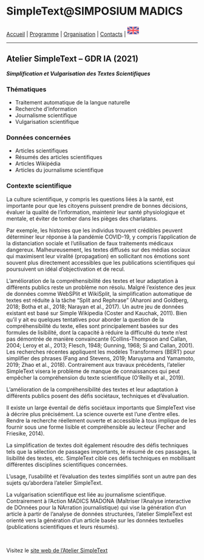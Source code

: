 
# SimpleText@SIMPOSIUM MADICS

[Accueil](./) | [Programme](https://simpletext-madics.github.io/2021/simposium-madics/fr/program) | [Organisation](https://simpletext-madics.github.io/2021/simposium-madics/fr/organisation) | [Contacts](https://simpletext-madics.github.io/2021/simposium-madics/fr/contacts) | [<img src="../EN.png" width="30">](https://simpletext-madics.github.io/2021/simposium-madics/en)

---

## Atelier SimpleText – GDR IA (2021)  
**_Simplification et Vulgarisation des Textes Scientifiques_**

### Thématiques
* Traitement automatique de la langue naturelle
* Recherche d’information
* Journalisme scientifique
* Vulgarisation scientifique

### Données concernées
* Articles scientifiques
* Résumés des articles scientifiques
* Articles Wikipédia
* Articles du journalisme scientifique

### Contexte scientifique
La culture scientifique, y compris les questions liées à la santé, est importante pour que les citoyens puissent prendre de bonnes décisions, évaluer la qualité de l’information, maintenir leur santé physiologique et mentale, et éviter de tomber dans les pièges des charlatans.

Par exemple, les histoires que les individus trouvent crédibles peuvent déterminer leur réponse à la pandémie COVID-19, y compris l’application de la distanciation sociale et l’utilisation de faux traitements médicaux dangereux. Malheureusement, les textes diffusés sur des médias sociaux qui maximisent leur viralité (propagation) en sollicitant nos émotions sont souvent plus directement accessibles que les publications scientifiques qui poursuivent un idéal d’objectivation et de recul.

L’amélioration de la compréhensibilité des textes et leur adaptation à différents publics reste un problème non résolu. Malgré l’existence des jeux de données comme WebSPlit et WikiSplit, la simplification automatique de textes est réduite à la tâche “Split and Rephrase” (Aharoni and Goldberg, 2018; Botha et al., 2018; Narayan et al., 2017). Un autre jeu de données existant est basé sur Simple Wikipedia (Coster and Kauchak, 2011). Bien qu’il y ait eu quelques tentatives pour aborder la question de la compréhensibilité du texte, elles sont principalement basées sur des formules de lisibilité, dont la capacité à réduire la difficulté du texte n’est pas démontrée de manière convaincante (Collins-Thompson and Callan, 2004; Leroy et al., 2013; Flesch, 1948; Gunning, 1968; Si and Callan, 2001). Les recherches récentes appliquent les modèles Transformers (BERT) pour simplifier des phrases (Fang and Stevens, 2019; Maruyama and Yamamoto, 2019; Zhao et al., 2018). Contrairement aux travaux précédents, l’atelier SimpleText visera le problème de manque de connaissances qui peut empêcher la compréhension du texte scientifique (O’Reilly et al., 2019).

L’amélioration de la compréhensibilité des textes et leur adaptation à différents publics posent des défis sociétaux, techniques et d’évaluation.

Il existe un large éventail de défis sociétaux importants que SimpleText vise à décrire plus précisément. La science ouverte est l’une d’entre elles. Rendre la recherche réellement ouverte et accessible à tous implique de les fournir sous une forme lisible et compréhensible au lecteur (Fecher and Friesike, 2014).

La simplification de textes doit également résoudre des défis techniques tels que la sélection de passages importants, le résumé de ces passages, la lisibilité des textes, etc. SimpleText cible ces défis techniques en mobilisant différentes disciplines scientifiques concernées.

L’usage, l’usabilité et l’évaluation des textes simplifiés sont un autre pan des sujets qu’abordera l’atelier SimpleText.

La vulgarisation scientifique est liée au journalisme scientifique. Contrairement à l’Action MADICS MADONA (Maîtriser l’Analyse interactive de DOnnées pour la NArration journalistique) qui vise la génération d’un article à partir de l’analyse de données structurées, l’atelier SimpleText est orienté vers la génération d’un article basée sur les données textuelles (publications scientifiques et leurs résumés).

<br>

Visitez le [site web de l’Atelier SimpleText](https://simpletext-madics.github.io/2021/)
